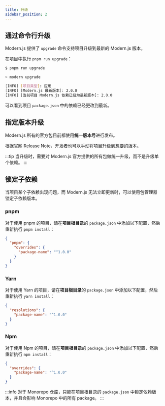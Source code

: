 ```yaml
---
title: 升级
sidebar_position: 2
---
```


## 通过命令行升级

Modern.js 提供了 `upgrade` 命令支持项目升级到最新的 Modern.js 版本。

在项目中执行 `pnpm run upgrade`：

```bash
$ pnpm run upgrade

> modern upgrade

[INFO] [项目类型]: 应用
[INFO] [Modern.js 最新版本]: 2.0.0
[INFO] [当前项目 Modern.js 依赖已经为最新版本]: 2.0.0
```

可以看到项目 `package.json` 中的依赖已经更改到最新。

## 指定版本升级

Modern.js 所有的官方包目前都使用**统一版本号**进行发布。

根据官网 Release Note，开发者也可以手动将项目升级到想要的版本。

:::tip
当升级时，需要对 Modern.js 官方提供的所有包做统一升级，而不是升级单个依赖。
:::

## 锁定子依赖

当项目某个子依赖出现问题，而 Modern.js 无法立即更新时，可以使用包管理器锁定子依赖版本。

### pnpm

对于使用 pnpm 的项目，请在**项目根目录**的 `package.json` 中添加以下配置，然后重新执行 `pnpm install`：

```json
{
  "pnpm": {
    "overrides": {
      "package-name": "^1.0.0"
    }
  }
}
```

### Yarn

对于使用 Yarn 的项目，请在**项目根目录**的 `package.json` 中添加以下配置，然后重新执行 `yarn install`：

```json
{
  "resolutions": {
    "package-name": "^1.0.0"
  }
}
```

### Npm

对于使用 Npm 的项目，请在**项目根目录**的 `package.json` 中添加以下配置，然后重新执行 `npm install`：

```json
{
  "overrides": {
    "package-name": "^1.0.0"
  }
}
```

:::info
对于 Monorepo 仓库，只能在项目根目录的 `package.json` 中锁定依赖版本，并且会影响 Monorepo 中的所有 package。
:::
